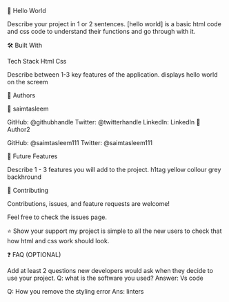 📖 Hello World

Describe your project in 1 or 2 sentences.
[hello world] is a basic html code and css code to understand their functions and go through with it.

🛠 Built With

Tech Stack
Html
Css

Describe between 1-3 key features of the application.
displays hello world on the screem

👥 Authors

👤 saimtasleem

GitHub: @githubhandle
Twitter: @twitterhandle
LinkedIn: LinkedIn
👤 Author2

GitHub: @saimtasleem111
Twitter: @saimtasleem111

🔭 Future Features

Describe 1 - 3 features you will add to the project.
 h1tag
 yellow collour
 grey backhround

🤝 Contributing

Contributions, issues, and feature requests are welcome!

Feel free to check the issues page.



⭐️ Show your support
my project is simple to all the new users to check that how html and css work should look.

❓ FAQ (OPTIONAL)

Add at least 2 questions new developers would ask when they decide to use your project.
Q: what is the software you used?
Answer: Vs code

Q: How you remove the styling error
Ans: linters




